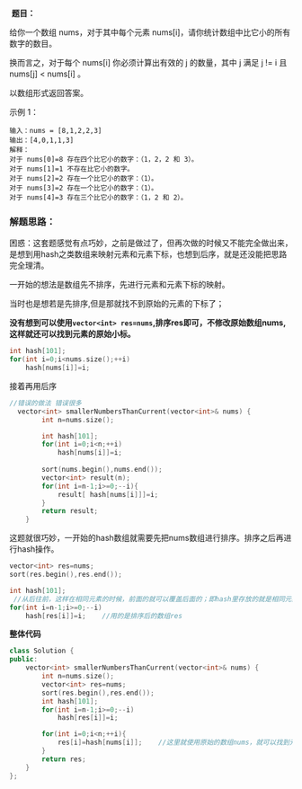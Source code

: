 ​
**题目：**

给你一个数组 nums，对于其中每个元素 nums[i]，请你统计数组中比它小的所有数字的数目。

换而言之，对于每个 nums[i] 你必须计算出有效的 j 的数量，其中 j 满足 j != i 且 nums[j] < nums[i] 。

以数组形式返回答案。

示例 1：

``` inform7
输入：nums = [8,1,2,2,3]
输出：[4,0,1,1,3]
解释： 
对于 nums[0]=8 存在四个比它小的数字：（1，2，2 和 3）。 
对于 nums[1]=1 不存在比它小的数字。
对于 nums[2]=2 存在一个比它小的数字：（1）。 
对于 nums[3]=2 存在一个比它小的数字：（1）。 
对于 nums[4]=3 存在三个比它小的数字：（1，2 和 2）。
```

### 解题思路：

困惑：这套题感觉有点巧妙，之前是做过了，但再次做的时候又不能完全做出来，是想到用hash之类数组来映射元素和元素下标，也想到后序，就是还没能把思路完全理清。

一开始的想法是数组先不排序，先进行元素和元素下标的映射。

当时也是想若是先排序,但是那就找不到原始的元素的下标了；

**没有想到可以使用`vector<int> res=nums`,排序res即可，不修改原始数组nums,这样就还可以找到元素的原始小标。**

``` cpp
int hash[101];
for(int i=0;i<nums.size();++i)
    hash[nums[i]]=i;
```

接着再用后序

``` cpp
//错误的做法 错误很多
  vector<int> smallerNumbersThanCurrent(vector<int>& nums) {
        int n=nums.size();

        int hash[101];
        for(int i=0;i<n;++i)
            hash[nums[i]]=i;
        
        sort(nums.begin(),nums.end());
        vector<int> result(n);
        for(int i=n-1;i>=0;--i){
            result[ hash[nums[i]]]=i;
        }
        return result;
    }
```

这题就很巧妙，一开始的hash数组就需要先把nums数组进行排序。排序之后再进行hash操作。

``` cpp
vector<int> res=nums;
sort(res.begin(),res.end());

int hash[101];
 //从后往前，这样在相同元素的时候，前面的就可以覆盖后面的；即hash里存放的就是相同元素最左面的数值和下标了
for(int i=n-1;i>=0;--i)   
    hash[res[i]]=i;    //用的是排序后的数组res
```

**整体代码**

``` cpp
class Solution {
public:
    vector<int> smallerNumbersThanCurrent(vector<int>& nums) {
        int n=nums.size();
        vector<int> res=nums;
        sort(res.begin(),res.end());
        int hash[101];
        for(int i=n-1;i>=0;--i)
            hash[res[i]]=i;

        for(int i=0;i<n;++i){
            res[i]=hash[nums[i]];    //这里就使用原始的数组nums，就可以找到元素的原始下标，例如第一个元素是8，这res[i]=hash[nums[i]]就是res[0]=hash[8];
        }
        return res;
    }
};
```

​